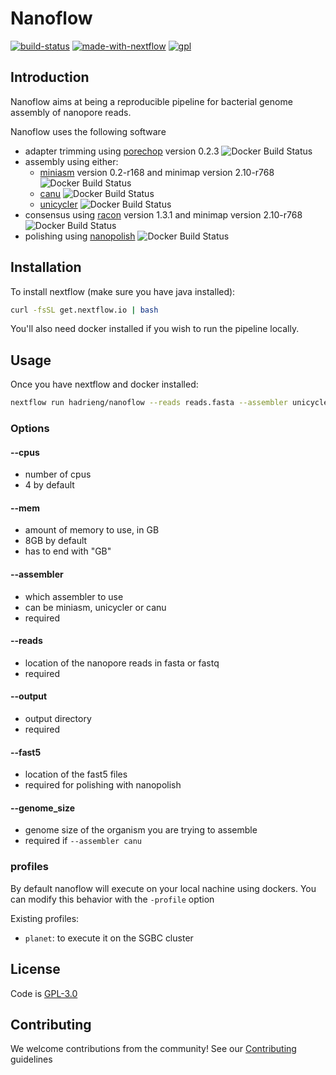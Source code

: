 # Nanoflow

[![build-status](https://img.shields.io/travis/HadrienG/nanoflow/master.svg?style=flat-square)](https://travis-ci.org/HadrienG/nanoflow)
[![made-with-nextflow](https://img.shields.io/badge/made%20with-nextflow-green.svg?longCache=true&style=flat-square)](https://www.nextflow.io/)
[![gpl](https://img.shields.io/badge/license-GPL--3.0-lightgrey.svg?style=flat-square)](LICENSE)

## Introduction

Nanoflow aims at being a reproducible pipeline for bacterial genome assembly
of nanopore reads.

Nanoflow uses the following software

- adapter trimming using [porechop](https://github.com/rrwick/Porechop) version 0.2.3 ![Docker Build Status](https://img.shields.io/docker/build/hadrieng/porechop.svg?style=flat-square)
- assembly using either:
    - [miniasm](https://github.com/lh3/miniasm) version 0.2-r168 and minimap version 2.10-r768 ![Docker Build Status](https://img.shields.io/docker/build/hadrieng/miniasm.svg?style=flat-square)
    - [canu](https://github.com/marbl/canu) ![Docker Build Status](https://img.shields.io/docker/build/hadrieng/canu.svg?style=flat-square)
    - [unicycler](https://github.com/rrwick/Unicycler) ![Docker Build Status](https://img.shields.io/docker/build/hadrieng/unicycler.svg?style=flat-square)
- consensus using [racon](https://github.com/isovic/racon) version 1.3.1 and minimap version 2.10-r768 ![Docker Build Status](https://img.shields.io/docker/build/hadrieng/racon.svg?style=flat-square)
- polishing using [nanopolish](https://github.com/jts/nanopolish) ![Docker Build Status](https://img.shields.io/docker/build/hadrieng/nanopolish.svg?style=flat-square)

## Installation

To install nextflow (make sure you have java installed):

```bash
curl -fsSL get.nextflow.io | bash
```

You'll also need docker installed if you wish to run the pipeline locally.

## Usage

Once you have nextflow and docker installed:

```bash
nextflow run hadrieng/nanoflow --reads reads.fasta --assembler unicycler --output results
```

### Options

#### --cpus
* number of cpus
* 4 by default

#### --mem
* amount of memory to use, in GB
* 8GB by default
* has to end with "GB"

#### --assembler
* which assembler to use
* can be miniasm, unicycler or canu
* required

#### --reads
* location of the nanopore reads in fasta or fastq
* required

#### --output
* output directory
* required

#### --fast5
* location of the fast5 files
* required for polishing with nanopolish

#### --genome_size
* genome size of the organism you are trying to assemble
* required if `--assembler canu`

### profiles

By default nanoflow will execute on your local nachine using dockers.
You can modify this behavior with the `-profile` option

Existing profiles:

* `planet`: to execute it on the SGBC cluster

## License

Code is [GPL-3.0](LICENSE)

## Contributing

We welcome contributions from the community! See our
[Contributing](CONTRIBUTING.md) guidelines
